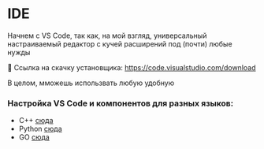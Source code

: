 # IDE
Начнем с VS Code, так как, на мой взгляд, универсальный настраиваемый редактор с кучей расширений под (почти) любые нужды  

🔗 Ссылка на скачку установщика: https://code.visualstudio.com/download  

В целом, мможешь использвать любую удобную  

### Настройка VS Code и компонентов для разных языков:
* C++ [сюда](https://github.com/DroidFDV/teaching/blob/master/cpp/starting/vscode_extensions_and_tools.md#cpp)
* Python [сюда](https://github.com/DroidFDV/teaching/blob/master/python/starting#python)
* GO [сюда](https://github.com/DroidFDV/teaching/blob/master/golang/starting#golang)